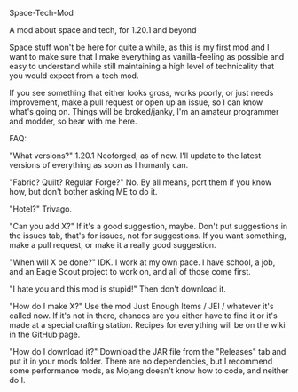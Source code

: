 Space-Tech-Mod

A mod about space and tech, for 1.20.1 and beyond

Space stuff won't be here for quite a while,
as this is my first mod and I want to make sure that I make everything as vanilla-feeling
as possible and easy to understand while still maintaining a high level of technicality that
you would expect from a tech mod.

If you see something that either looks gross, works poorly, or just needs improvement, make a pull request
or open up an issue, so I can know what's going on. Things will be broked/janky, I'm an amateur programmer
and modder, so bear with me here.

FAQ:

"What versions?"  1.20.1 Neoforged, as of now. I'll update to the latest versions of everything as soon as
I humanly can.

"Fabric? Quilt? Regular Forge?" No. By all means, port them if you know how, but don't bother asking ME to do it.

"Hotel?"  Trivago.

"Can you add X?"  If it's a good suggestion, maybe. Don't put suggestions in the issues tab, that's
for issues, not for suggestions. If you want something, make a pull request, or make it a really good
suggestion.

"When will X be done?"  IDK. I work at my own pace. I have school, a job, and an Eagle Scout project to
work on, and all of those come first.

"I hate you and this mod is stupid!"  Then don't download it.

"How do I make X?"  Use the mod Just Enough Items / JEI / whatever it's called now.
If it's not in there, chances are you either have to find it or it's made at a special
crafting station. Recipes for everything will be on the wiki in the GitHub page.

"How do I download it?"  Download the JAR file from the "Releases" tab and put it in your
mods folder. There are no dependencies, but I recommend some performance mods, as Mojang doesn't know how to code, and
neither do I.
